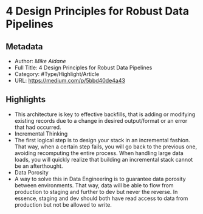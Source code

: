 # 4 Design Principles for Robust Data Pipelines

## Metadata

* Author: *Mike Aidane*
* Full Title: 4 Design Principles for Robust Data Pipelines
* Category: #Type/Highlight/Article
* URL: https://medium.com/p/5bbd40de4a43

## Highlights

* This architecture is key to effective backfills, that is adding or modifying existing records due to a change in desired output/format or an error that had occurred.
* Incremental Thinking
* The first logical step is to design your stack in an incremental fashion. That way, when a certain step fails, you will go back to the previous one, avoiding recomputing the entire process. When handling large data loads, you will quickly realize that building an incremental stack cannot be an afterthought.
* Data Porosity
* A way to solve this in Data Engineering is to guarantee data porosity between environments. That way, data will be able to flow from production to staging and further to dev but never the reverse. In essence, staging and dev should both have read access to data from production but not be allowed to write.
